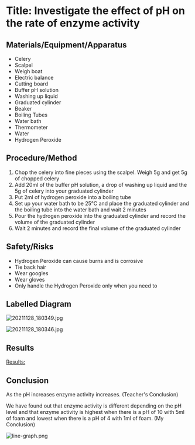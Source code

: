 # Title: Investigate the effect of pH on the rate of enzyme activity

## Materials/Equipment/Apparatus

- Celery
- Scalpel
- Weigh boat
- Electric balance
- Cutting board
- Buffer pH solution
- Washing up liquid
- Graduated cylinder
- Beaker
- Boiling Tubes
- Water bath
- Thermometer
- Water
- Hydrogen Peroxide

## Procedure/Method

1. Chop the celery into fine pieces using the scalpel. Weigh 5g and get 5g of chopped celery
2. Add 20ml of the buffer pH solution, a drop of washing up liquid and the 5g of celery into your graduated cylinder
3. Put 2ml of hydrogen peroxide into a boiling tube
4. Set up your water bath to be 25°C and place the graduated cylinder and the boiling tube into the water bath and wait 2 minutes
5. Pour the hydrogen peroxide into the graduated cylinder and record the volume of the graduated cylinder
6. Wait 2 minutes and record the final volume of the graduated cylinder

## Safety/Risks

- Hydrogen Peroxide can cause burns and is corrosive
- Tie back hair
- Wear googles
- Wear gloves
- Only handle the Hydrogen Peroxide only when you need to

## Labelled Diagram

![20211128_180349.jpg](Effect%20of%20%208a858/20211128_180349.jpg)

![20211128_180346.jpg](Effect%20of%20%208a858/20211128_180346.jpg)

## Results

[Results:](Effect%20of%20%208a858/Results%20efd1e.csv)

## Conclusion

As the pH increases enzyme activity increases. (Teacher's Conclusion)

We have found out that enzyme activity is different depending on the pH level and that enzyme activity is highest when there is a pH of 10 with 5ml of foam and lowest when there is a pH of 4 with 1ml of foam. (My Conclusion)

![line-graph.png](Effect%20of%20%208a858/line-graph.png)